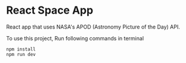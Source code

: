 # React Space App
React app that uses NASA's APOD (Astronomy Picture of the Day) API.

To use this project, Run following commands in terminal

```
npm install
npm run dev
```
